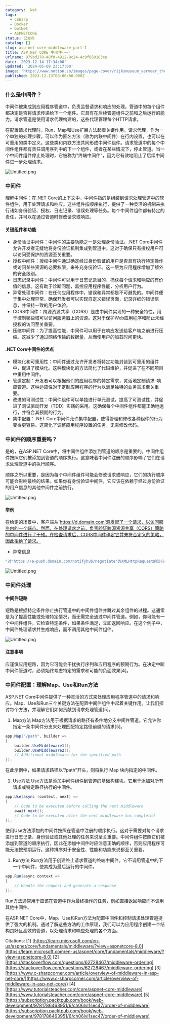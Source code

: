 ```yaml
---
category: .Net
tags:
  - CSharp
  - Docker
  - DotNet
  - ASPNETCORE
status: 已发布
catalog: []
slug: asp-net-core-middleware-part-1
title: ASP.NET CORE 中间件(一)
urlname: 979bd270-48f0-4912-8c24-4c9f050183ce
date: '2023-12-14 17:34:00'
updated: '2024-05-09 23:17:00'
image: 'https://www.notion.so/images/page-cover/rijksmuseum_vermeer_the_milkmaid.jpg'
published: 2023-12-13T08:00:00.000Z
---
```


### 什么是中间件？


中间件被集成到应用程序管道中，负责监督请求和响应的处理。管道中的每个组件都决定是否将请求传递给下一个组件。它具有在后续管道组件之前和之后运行的能力。请求管道是使用请求代理构建的，这些代理管理每个HTTP请求。


在配置请求代理时，Run、Map和Use扩展方法起着关键作用。请求代理，作为一个单独的处理步骤，可以作为匿名方法（称为内联中间件）在行内设置，也可以在可重用的类中定义。这些类和内联方法共同形成中间件组件。请求管道中的每个中间件组件都有责任调用序列中的下一个组件，或者在某些情况下，停止管道。当一个中间件组件停止处理时，它被称为"终端中间件"，因为它有效地阻止了后续中间件进一步处理请求。


![Untitled.png](https://prod-files-secure.s3.us-west-2.amazonaws.com/5d24fe63-e567-4804-86f9-9fdc62e13082/da807807-d02d-4fa1-86b6-db45e4678714/Untitled.png?X-Amz-Algorithm=AWS4-HMAC-SHA256&X-Amz-Content-Sha256=UNSIGNED-PAYLOAD&X-Amz-Credential=ASIAZI2LB466Q2JBF4UC%2F20250202%2Fus-west-2%2Fs3%2Faws4_request&X-Amz-Date=20250202T213313Z&X-Amz-Expires=3600&X-Amz-Security-Token=IQoJb3JpZ2luX2VjEOr%2F%2F%2F%2F%2F%2F%2F%2F%2F%2FwEaCXVzLXdlc3QtMiJGMEQCIAL4JJV%2BvNt1neQNB%2FbnmZjnUO2lIJuDvvvPmGlzuzzmAiBnDDpoyqtfRNKKxXOuTc%2Fl8HlOdczeI0zTYf9Yao8ggSqIBAjz%2F%2F%2F%2F%2F%2F%2F%2F%2F%2F8BEAAaDDYzNzQyMzE4MzgwNSIM%2FmmAoT2Tt%2F%2FvsTJPKtwDnYM2ad9EJMdwt0bn8TtoQwWDINpdrDym6dJ8iuljLs2uAxCcfDt0AF324AV9VDLvwf%2BqCjYh7SeruO7Dy9uclfATrx8r7gT3aPtH%2F07U7UqCE68LrpDN2JbpZfFPW%2BQY1Dx0C2ODUZflnl6itNhICynMgxtSr%2F0IJM%2FmIbmBDawkR6e7XHSwreFPMevhTrNZnB6cpbzB8tuIzHThdmXQa3XEwAv1EbUfRMZnXCNia3i%2FhHepyyBIv3f%2Ft6RHifCXJpZotkQmX57B5IHBlAjItwXtv%2FiZokYc4xExanFndSTdjVNQAmnPkSJSwjE7rLw%2BE%2BUVPXbG11aUNHnBb8OveGpvaXsQSw3bW6U5Swx4bamnqpG2EyZ4WyTse9tbNoOR3VXcLFnCel3qXRpBVfPSDQxto3V0%2BHqmJXUOnFOaS%2F%2FFdbeeL7OqRE%2FG09RHiTF1f0fcph%2FL64xqoEfwZCanZ7Wttg3lNlbEF15KM873MC7AQrQPhrbB2igkrr0iM9VfYlttw0wdquNNjA4aw8sdB0nKhyWVgx1%2B3F8Z0tAIxi94XAq4yOU%2FeERfb4TJ81qstNpPEdEM4rKqTxkC4Sqm0dG4vCCKXYhJx9rQJKfj6UI1nCjQj2niJRIZ7Hww5N7%2BvAY6pgHQflfkEkz8Jo8JGA8gtwOjGoSf2mB41r7y4unzq0YPKXmWtLhN4DoeY5fTO%2FDcC1EP8YXSnY1yHOp9qefuDvYs30i0EAEPbvDnwRd2UnXlxzdJYWv5LbqnK9ZrjsLWQIDFgGNeQor6zkFq6Cwwc652IXl24P28uPANMcJoYkkXEhIUpxbp9rxCrgjdle6x1Wz9fBSwuiwboPRV8v9idU1Wojmh0GoS&X-Amz-Signature=96bde9a6bdcb034d851f711bc5ab5ec1cebbef025e8a6bf939a49f3afe577145&X-Amz-SignedHeaders=host&x-id=GetObject)


### 中间件


理解中间件：在.NET Core的上下文中，中间件指的是组装到请求处理管道中的软件组件，用于处理请求和响应。这些组件按顺序执行，提供了一种灵活的机制来执行诸如身份验证、授权、日志记录、错误处理等任务。每个中间件组件都有特定的责任，并可以在通过管道时修改请求或响应。


#### 关键组件和功能

- 身份验证中间件：中间件的主要功能之一是处理身份验证。.NET Core中间件允许开发者无缝地将身份验证机制集成到管道中。这对于确保只有授权用户可以访问受保护的资源至关重要。
- 授权中间件：授权中间件通过确定经过身份验证的用户是否具有执行特定操作或访问某些资源的必要权限，来补充身份验证。这一层为应用程序增加了额外的安全级别。
- 日志记录中间件：中间件可以用于日志记录目的，捕获每个请求和响应的有价值的信息。这有助于诊断问题，监控应用程序性能，分析用户行为。
- 异常处理中间件：在任何应用程序中，错误和异常都是不可避免的。中间件便于集中处理异常，确保开发者可以实现自定义错误页面，记录详细的错误信息，并保持一致的用户体验。
- CORS中间件：跨源资源共享（CORS）是由中间件实现的一种安全特性，用于控制哪些域可以访问服务器上的资源。这对于保护Web应用程序和防止未经授权的访问至关重要。
- 压缩中间件：为了提高性能，中间件可以用于在响应发送给客户端之前进行压缩。这减少了通过网络传输的数据量，从而使用户的加载时间更快。

#### .NET Core中间件的优点

- 模块化和可重用性：中间件通过允许开发者将特定功能封装到可重用的组件中，促进了模块化。这种模块化的方法简化了代码维护，并促进了在不同项目中重用中间件。
- 管道定制：开发者可以根据他们的应用程序的特定需求，灵活地定制请求-响应管道。这种适应性对于定制应用程序的行为以满足独特的业务需求至关重要。
- 改进的可测试性：中间件组件可以单独进行单元测试，提高了可测试性，并促进了测试驱动开发（TDD）实践的采用。这确保每个中间件组件都能正确地运行，并符合其预期的行为。
- 集中配置：.NET Core中间件允许集中配置，使得管理和修改各种组件的行为变得更容易。这简化了调整应用程序设置的任务，无需修改代码。

### 中间件的顺序重要吗？


是的，在ASP.NET Core中，将中间件组件添加到管道的顺序是重要的。中间件组件按照它们被添加到管道的顺序执行。这意味着中间件注册的顺序影响了它们在请求处理管道中的执行顺序。


顺序之所以重要，是因为每个中间件组件可能会修改请求或响应，它们的执行顺序可能会影响最终的结果。如果你有身份验证中间件，它应该在依赖于经过身份验证的用户信息的其他中间件之前执行。


![Untitled.png](https://prod-files-secure.s3.us-west-2.amazonaws.com/5d24fe63-e567-4804-86f9-9fdc62e13082/24f795a2-1c5a-4a6b-a0d8-2afb160076f1/Untitled.png?X-Amz-Algorithm=AWS4-HMAC-SHA256&X-Amz-Content-Sha256=UNSIGNED-PAYLOAD&X-Amz-Credential=ASIAZI2LB466Q2JBF4UC%2F20250202%2Fus-west-2%2Fs3%2Faws4_request&X-Amz-Date=20250202T213313Z&X-Amz-Expires=3600&X-Amz-Security-Token=IQoJb3JpZ2luX2VjEOr%2F%2F%2F%2F%2F%2F%2F%2F%2F%2FwEaCXVzLXdlc3QtMiJGMEQCIAL4JJV%2BvNt1neQNB%2FbnmZjnUO2lIJuDvvvPmGlzuzzmAiBnDDpoyqtfRNKKxXOuTc%2Fl8HlOdczeI0zTYf9Yao8ggSqIBAjz%2F%2F%2F%2F%2F%2F%2F%2F%2F%2F8BEAAaDDYzNzQyMzE4MzgwNSIM%2FmmAoT2Tt%2F%2FvsTJPKtwDnYM2ad9EJMdwt0bn8TtoQwWDINpdrDym6dJ8iuljLs2uAxCcfDt0AF324AV9VDLvwf%2BqCjYh7SeruO7Dy9uclfATrx8r7gT3aPtH%2F07U7UqCE68LrpDN2JbpZfFPW%2BQY1Dx0C2ODUZflnl6itNhICynMgxtSr%2F0IJM%2FmIbmBDawkR6e7XHSwreFPMevhTrNZnB6cpbzB8tuIzHThdmXQa3XEwAv1EbUfRMZnXCNia3i%2FhHepyyBIv3f%2Ft6RHifCXJpZotkQmX57B5IHBlAjItwXtv%2FiZokYc4xExanFndSTdjVNQAmnPkSJSwjE7rLw%2BE%2BUVPXbG11aUNHnBb8OveGpvaXsQSw3bW6U5Swx4bamnqpG2EyZ4WyTse9tbNoOR3VXcLFnCel3qXRpBVfPSDQxto3V0%2BHqmJXUOnFOaS%2F%2FFdbeeL7OqRE%2FG09RHiTF1f0fcph%2FL64xqoEfwZCanZ7Wttg3lNlbEF15KM873MC7AQrQPhrbB2igkrr0iM9VfYlttw0wdquNNjA4aw8sdB0nKhyWVgx1%2B3F8Z0tAIxi94XAq4yOU%2FeERfb4TJ81qstNpPEdEM4rKqTxkC4Sqm0dG4vCCKXYhJx9rQJKfj6UI1nCjQj2niJRIZ7Hww5N7%2BvAY6pgHQflfkEkz8Jo8JGA8gtwOjGoSf2mB41r7y4unzq0YPKXmWtLhN4DoeY5fTO%2FDcC1EP8YXSnY1yHOp9qefuDvYs30i0EAEPbvDnwRd2UnXlxzdJYWv5LbqnK9ZrjsLWQIDFgGNeQor6zkFq6Cwwc652IXl24P28uPANMcJoYkkXEhIUpxbp9rxCrgjdle6x1Wz9fBSwuiwboPRV8v9idU1Wojmh0GoS&X-Amz-Signature=fcb48a56ea169539fa6e682e2c8a4c64a5e19684647c9b0b655196dd31f4df8a&X-Amz-SignedHeaders=host&x-id=GetObject)


#### 举例


在给定的场景中，客户端从'https://d.domain.com'源发起了一个请求，以访问服务内的一个端点。然而，在处理请求之前，负责验证跨源资源共享（CORS）策略的中间件进行了干预。在检查请求后，CORS中间件确定它并未符合定义的策略，因此拒绝了请求。

- 异常信息

```c#
"对'https://a-push.domain.com/notifyhub/negotiate'的XMLHttpRequest的访问，源自'https://d.domain.com'，已被CORS策略阻止：预检请求的响应未通过访问控制检查：请求的资源上没有'Access-Control-Allow-Origin'头。"[1][2][3]
```


![Untitled.png](https://prod-files-secure.s3.us-west-2.amazonaws.com/5d24fe63-e567-4804-86f9-9fdc62e13082/371d9517-dafe-4432-94b7-2d14d1593167/Untitled.png?X-Amz-Algorithm=AWS4-HMAC-SHA256&X-Amz-Content-Sha256=UNSIGNED-PAYLOAD&X-Amz-Credential=ASIAZI2LB466Q2JBF4UC%2F20250202%2Fus-west-2%2Fs3%2Faws4_request&X-Amz-Date=20250202T213313Z&X-Amz-Expires=3600&X-Amz-Security-Token=IQoJb3JpZ2luX2VjEOr%2F%2F%2F%2F%2F%2F%2F%2F%2F%2FwEaCXVzLXdlc3QtMiJGMEQCIAL4JJV%2BvNt1neQNB%2FbnmZjnUO2lIJuDvvvPmGlzuzzmAiBnDDpoyqtfRNKKxXOuTc%2Fl8HlOdczeI0zTYf9Yao8ggSqIBAjz%2F%2F%2F%2F%2F%2F%2F%2F%2F%2F8BEAAaDDYzNzQyMzE4MzgwNSIM%2FmmAoT2Tt%2F%2FvsTJPKtwDnYM2ad9EJMdwt0bn8TtoQwWDINpdrDym6dJ8iuljLs2uAxCcfDt0AF324AV9VDLvwf%2BqCjYh7SeruO7Dy9uclfATrx8r7gT3aPtH%2F07U7UqCE68LrpDN2JbpZfFPW%2BQY1Dx0C2ODUZflnl6itNhICynMgxtSr%2F0IJM%2FmIbmBDawkR6e7XHSwreFPMevhTrNZnB6cpbzB8tuIzHThdmXQa3XEwAv1EbUfRMZnXCNia3i%2FhHepyyBIv3f%2Ft6RHifCXJpZotkQmX57B5IHBlAjItwXtv%2FiZokYc4xExanFndSTdjVNQAmnPkSJSwjE7rLw%2BE%2BUVPXbG11aUNHnBb8OveGpvaXsQSw3bW6U5Swx4bamnqpG2EyZ4WyTse9tbNoOR3VXcLFnCel3qXRpBVfPSDQxto3V0%2BHqmJXUOnFOaS%2F%2FFdbeeL7OqRE%2FG09RHiTF1f0fcph%2FL64xqoEfwZCanZ7Wttg3lNlbEF15KM873MC7AQrQPhrbB2igkrr0iM9VfYlttw0wdquNNjA4aw8sdB0nKhyWVgx1%2B3F8Z0tAIxi94XAq4yOU%2FeERfb4TJ81qstNpPEdEM4rKqTxkC4Sqm0dG4vCCKXYhJx9rQJKfj6UI1nCjQj2niJRIZ7Hww5N7%2BvAY6pgHQflfkEkz8Jo8JGA8gtwOjGoSf2mB41r7y4unzq0YPKXmWtLhN4DoeY5fTO%2FDcC1EP8YXSnY1yHOp9qefuDvYs30i0EAEPbvDnwRd2UnXlxzdJYWv5LbqnK9ZrjsLWQIDFgGNeQor6zkFq6Cwwc652IXl24P28uPANMcJoYkkXEhIUpxbp9rxCrgjdle6x1Wz9fBSwuiwboPRV8v9idU1Wojmh0GoS&X-Amz-Signature=af4aa4f1a61d8542fb0393eb0198add46df03e83a1a14cd2eecf72ebbebd17ea&X-Amz-SignedHeaders=host&x-id=GetObject)


### 中间件处理


#### 中间件短路
短路是根据特定条件停止执行管道中的中间件组件并跳过其余组件的过程。这通常是为了提高性能或处理特定情况，而无需完全通过中间件管道。例如，你可能有一个中间件组件，它检查特定条件，如果条件满足，立即返回响应。在这个例子中，中间件处理请求并生成响应，而不调用其他中间件组件。


![Untitled.png](https://prod-files-secure.s3.us-west-2.amazonaws.com/5d24fe63-e567-4804-86f9-9fdc62e13082/e8a1d943-cb51-4723-936e-23c6af2fb0f9/Untitled.png?X-Amz-Algorithm=AWS4-HMAC-SHA256&X-Amz-Content-Sha256=UNSIGNED-PAYLOAD&X-Amz-Credential=ASIAZI2LB466Q2JBF4UC%2F20250202%2Fus-west-2%2Fs3%2Faws4_request&X-Amz-Date=20250202T213313Z&X-Amz-Expires=3600&X-Amz-Security-Token=IQoJb3JpZ2luX2VjEOr%2F%2F%2F%2F%2F%2F%2F%2F%2F%2FwEaCXVzLXdlc3QtMiJGMEQCIAL4JJV%2BvNt1neQNB%2FbnmZjnUO2lIJuDvvvPmGlzuzzmAiBnDDpoyqtfRNKKxXOuTc%2Fl8HlOdczeI0zTYf9Yao8ggSqIBAjz%2F%2F%2F%2F%2F%2F%2F%2F%2F%2F8BEAAaDDYzNzQyMzE4MzgwNSIM%2FmmAoT2Tt%2F%2FvsTJPKtwDnYM2ad9EJMdwt0bn8TtoQwWDINpdrDym6dJ8iuljLs2uAxCcfDt0AF324AV9VDLvwf%2BqCjYh7SeruO7Dy9uclfATrx8r7gT3aPtH%2F07U7UqCE68LrpDN2JbpZfFPW%2BQY1Dx0C2ODUZflnl6itNhICynMgxtSr%2F0IJM%2FmIbmBDawkR6e7XHSwreFPMevhTrNZnB6cpbzB8tuIzHThdmXQa3XEwAv1EbUfRMZnXCNia3i%2FhHepyyBIv3f%2Ft6RHifCXJpZotkQmX57B5IHBlAjItwXtv%2FiZokYc4xExanFndSTdjVNQAmnPkSJSwjE7rLw%2BE%2BUVPXbG11aUNHnBb8OveGpvaXsQSw3bW6U5Swx4bamnqpG2EyZ4WyTse9tbNoOR3VXcLFnCel3qXRpBVfPSDQxto3V0%2BHqmJXUOnFOaS%2F%2FFdbeeL7OqRE%2FG09RHiTF1f0fcph%2FL64xqoEfwZCanZ7Wttg3lNlbEF15KM873MC7AQrQPhrbB2igkrr0iM9VfYlttw0wdquNNjA4aw8sdB0nKhyWVgx1%2B3F8Z0tAIxi94XAq4yOU%2FeERfb4TJ81qstNpPEdEM4rKqTxkC4Sqm0dG4vCCKXYhJx9rQJKfj6UI1nCjQj2niJRIZ7Hww5N7%2BvAY6pgHQflfkEkz8Jo8JGA8gtwOjGoSf2mB41r7y4unzq0YPKXmWtLhN4DoeY5fTO%2FDcC1EP8YXSnY1yHOp9qefuDvYs30i0EAEPbvDnwRd2UnXlxzdJYWv5LbqnK9ZrjsLWQIDFgGNeQor6zkFq6Cwwc652IXl24P28uPANMcJoYkkXEhIUpxbp9rxCrgjdle6x1Wz9fBSwuiwboPRV8v9idU1Wojmh0GoS&X-Amz-Signature=46fece46131667574c034842240a558c8441ccb3c9f58cb2f1cbdef2d0fba6fd&X-Amz-SignedHeaders=host&x-id=GetObject)


#### 注意事项


应谨慎应用短路，因为它可能会干扰执行序列和应用程序的预期行为。在决定中断中间件管道时，必须始终考虑特定的需求和可能的负面效果[4]。


### 中间件配置：理解Map、Use和Run方法


ASP.NET Core中间件提供了一种灵活的方式来处理应用程序管道中的请求和响应。Map、Use和Run三个关键方法在配置中间件组件中起着关键作用。让我们探讨每个方法，并理解它们如何贡献到请求处理管道[5]。

1. Map方法
Map方法用于根据请求的路径有条件地分支中间件管道。它允许你指定一条中间件分支来处理匹配特定路径前缀的请求[5]。

```c#
app.Map("/path", builder =>
{
    builder.UseMiddleware1();
    builder.UseMiddleware2();
    // Additional middleware for the specified path
});
```


在此示例中，如果请求路径以“/path”开头，则将执行 Map 块内指定的中间件。

1. Use方法
Use方法是添加中间件组件到管道的基础构建块。它用于添加对所有请求或特定路径执行的中间件。

```c#
app.Use(async (context, next) =>
{
    // Code to be executed before calling the next middleware
    await next();
    // Code to be executed after the next middleware has completed
});
```


使用Use方法添加的中间件按照在管道中注册的顺序执行。这对于需要对每个请求进行日志记录、身份验证或其他处理的任务来说至关重要。中间件组件按照它们被添加到管道的顺序执行，因此在添加中间件时应注意正确的顺序，否则应用程序可能无法按预期运行。这种排序对于安全性、性能和功能来说都至关重要。

1. Run方法
Run方法用于创建终止请求管道的终端中间件。它不调用管道中的下一个中间件，使其成为最后运行的中间件。

```c#
app.Run(async context =>
{
    // Handle the request and generate a response
});
```


Run方法通常用于应该在管道中作为最终操作的任务，例如直接返回响应而不调用其他中间件。


在ASP.NET Core中，Map、Use和Run方法为配置中间件和控制请求处理管道提供了强大的机制。通过了解这些方法的工作原理，我们可以为应用程序创建一个结构良好且高效的管道，以处理请求和响应处理的各个方面。


Citations:
[1] [https://learn.microsoft.com/en-us/aspnet/core/fundamentals/middleware/?view=aspnetcore-8.0](https://learn.microsoft.com/en-us/aspnet/core/fundamentals/middleware/?view=aspnetcore-8.0)
[2] [https://stackoverflow.com/questions/62728467/middleware-ordering](https://stackoverflow.com/questions/62728467/middleware-ordering)
[3] [https://www.c-sharpcorner.com/article/overview-of-middleware-in-asp-net-core/](https://www.c-sharpcorner.com/article/overview-of-middleware-in-asp-net-core/)
[4] [https://www.tutorialsteacher.com/core/aspnet-core-middleware](https://www.tutorialsteacher.com/core/aspnet-core-middleware)
[5] [https://subscription.packtpub.com/book/web-development/9781786463951/6/ch06lvl1sec47/order-of-middleware](https://subscription.packtpub.com/book/web-development/9781786463951/6/ch06lvl1sec47/order-of-middleware)


